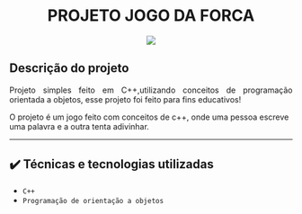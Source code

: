 <h1 align="center"> PROJETO JOGO DA FORCA </h1>

<p align="center">
<img src="http://img.shields.io/static/v1?label=STATUS&message=CONCLUIDO&color=GREEN&style=for-the-badge"/>
</p>

## Descrição do projeto 

<p align="justify">
  Projeto simples feito em C++,utilizando conceitos de programação orientada a objetos, esse projeto foi feito para fins educativos!
  
  O projeto é um jogo feito com conceitos de c++, onde uma pessoa escreve uma palavra e a outra tenta adivinhar.
</p>

----

## ✔️ Técnicas e tecnologias utilizadas

- ``C++``
- ``Programação de orientação a objetos``
